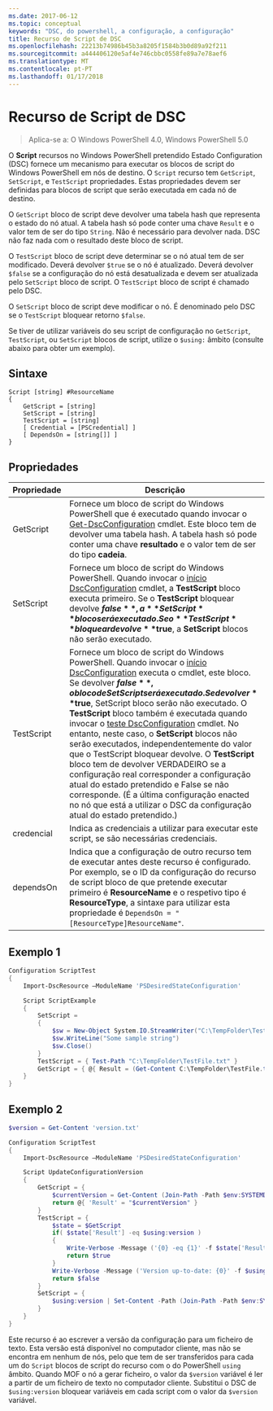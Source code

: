 ```yaml
---
ms.date: 2017-06-12
ms.topic: conceptual
keywords: "DSC, do powershell, a configuração, a configuração"
title: Recurso de Script de DSC
ms.openlocfilehash: 22213b74986b45b3a8205f1584b3b0d89a92f211
ms.sourcegitcommit: a444406120e5af4e746cbbc0558fe89a7e78aef6
ms.translationtype: MT
ms.contentlocale: pt-PT
ms.lasthandoff: 01/17/2018
---
```

# <a name="dsc-script-resource"></a>Recurso de Script de DSC

 
> Aplica-se a: O Windows PowerShell 4.0, Windows PowerShell 5.0

O **Script** recursos no Windows PowerShell pretendido Estado Configuration (DSC) fornece um mecanismo para executar os blocos de script do Windows PowerShell em nós de destino. O `Script` recurso tem `GetScript`, `SetScript`, e `TestScript` propriedades. Estas propriedades devem ser definidas para blocos de script que serão executada em cada nó de destino. 

O `GetScript` bloco de script deve devolver uma tabela hash que representa o estado do nó atual. A tabela hash só pode conter uma chave `Result` e o valor tem de ser do tipo `String`. Não é necessário para devolver nada. DSC não faz nada com o resultado deste bloco de script.

O `TestScript` bloco de script deve determinar se o nó atual tem de ser modificado. Deverá devolver `$true` se o nó é atualizado. Deverá devolver `$false` se a configuração do nó está desatualizada e devem ser atualizada pelo `SetScript` bloco de script. O `TestScript` bloco de script é chamado pelo DSC.

O `SetScript` bloco de script deve modificar o nó. É denominado pelo DSC se o `TestScript` bloquear retorno `$false`.

Se tiver de utilizar variáveis do seu script de configuração no `GetScript`, `TestScript`, ou `SetScript` blocos de script, utilize o `$using:` âmbito (consulte abaixo para obter um exemplo).


## <a name="syntax"></a>Sintaxe

```
Script [string] #ResourceName
{
    GetScript = [string]
    SetScript = [string]
    TestScript = [string]
    [ Credential = [PSCredential] ]
    [ DependsOn = [string[]] ]
}
```

## <a name="properties"></a>Propriedades

|  Propriedade  |  Descrição   | 
|---|---| 
| GetScript| Fornece um bloco de script do Windows PowerShell que é executado quando invocar o [Get-DscConfiguration](https://technet.microsoft.com/en-us/library/dn407379.aspx) cmdlet. Este bloco tem de devolver uma tabela hash. A tabela hash só pode conter uma chave **resultado** e o valor tem de ser do tipo **cadeia**.| 
| SetScript| Fornece um bloco de script do Windows PowerShell. Quando invocar o [início DscConfiguration](https://technet.microsoft.com/en-us/library/dn521623.aspx) cmdlet, a **TestScript** bloco executa primeiro. Se o **TestScript** bloquear devolve **$false**, a **SetScript** bloco será executado. Se o **TestScript** bloquear devolve **$true**, a **SetScript** blocos não serão executado.| 
| TestScript| Fornece um bloco de script do Windows PowerShell. Quando invocar o [início DscConfiguration](https://technet.microsoft.com/en-us/library/dn521623.aspx) executa o cmdlet, este bloco. Se devolver **$false**, o bloco de SetScript será executado. Se devolver **$true**, SetScript bloco serão não executado. O **TestScript** bloco também é executada quando invocar o [teste DscConfiguration](https://technet.microsoft.com/en-us/library/dn407382.aspx) cmdlet. No entanto, neste caso, o **SetScript** blocos não serão executados, independentemente do valor que o TestScript bloquear devolve. O **TestScript** bloco tem de devolver VERDADEIRO se a configuração real corresponder a configuração atual do estado pretendido e False se não corresponde. (É a última configuração enacted no nó que está a utilizar o DSC da configuração atual do estado pretendido.)| 
| credencial| Indica as credenciais a utilizar para executar este script, se são necessárias credenciais.| 
| dependsOn| Indica que a configuração de outro recurso tem de executar antes deste recurso é configurado. Por exemplo, se o ID da configuração do recurso de script bloco de que pretende executar primeiro é **ResourceName** e o respetivo tipo é **ResourceType**, a sintaxe para utilizar esta propriedade é `DependsOn = "[ResourceType]ResourceName"`.

## <a name="example-1"></a>Exemplo 1
```powershell
Configuration ScriptTest
{
    Import-DscResource –ModuleName 'PSDesiredStateConfiguration'

    Script ScriptExample
    {
        SetScript = 
        { 
            $sw = New-Object System.IO.StreamWriter("C:\TempFolder\TestFile.txt")
            $sw.WriteLine("Some sample string")
            $sw.Close()
        }
        TestScript = { Test-Path "C:\TempFolder\TestFile.txt" }
        GetScript = { @{ Result = (Get-Content C:\TempFolder\TestFile.txt) } }          
    }
}
```

## <a name="example-2"></a>Exemplo 2
```powershell
$version = Get-Content 'version.txt'

Configuration ScriptTest
{
    Import-DscResource –ModuleName 'PSDesiredStateConfiguration'

    Script UpdateConfigurationVersion
    {
        GetScript = { 
            $currentVersion = Get-Content (Join-Path -Path $env:SYSTEMDRIVE -ChildPath 'version.txt')
            return @{ 'Result' = "$currentVersion" }
        }          
        TestScript = { 
            $state = $GetScript
            if( $state['Result'] -eq $using:version )
            {
                Write-Verbose -Message ('{0} -eq {1}' -f $state['Result'],$using:version)
                return $true
            }
            Write-Verbose -Message ('Version up-to-date: {0}' -f $using:version)
            return $false
        }
        SetScript = { 
            $using:version | Set-Content -Path (Join-Path -Path $env:SYSTEMDRIVE -ChildPath 'version.txt')
        }
    }
}
```

Este recurso é ao escrever a versão da configuração para um ficheiro de texto. Esta versão está disponível no computador cliente, mas não se encontra em nenhum de nós, pelo que tem de ser transferidos para cada um do `Script` blocos de script do recurso com o do PowerShell `using` âmbito. Quando MOF o nó a gerar ficheiro, o valor da `$version` variável é ler a partir de um ficheiro de texto no computador cliente. Substitui o DSC de `$using:version` bloquear variáveis em cada script com o valor da `$version` variável.

